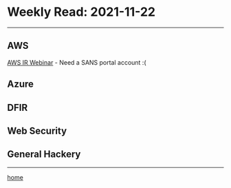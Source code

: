 # Weekly Read: 2021-11-22
----

## AWS

[AWS IR Webinar](https://www.sans.org/webcasts/tech-tuesday-workshop-cloud-attacks-incident-response/) - Need a SANS portal account :(

## Azure



## DFIR



## Web Security



## General Hackery





----
[home](index.md)
